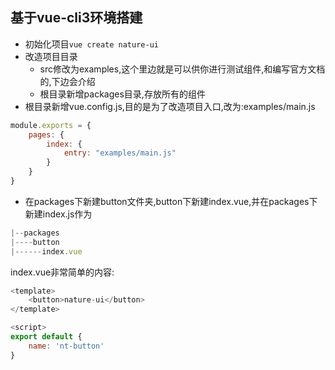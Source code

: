 ## 基于vue-cli3环境搭建

- 初始化项目`vue create nature-ui`
- 改造项目目录
  - src修改为examples,这个里边就是可以供你进行测试组件,和编写官方文档的,下边会介绍
  - 根目录新增packages目录,存放所有的组件
- 根目录新增vue.config.js,目的是为了改造项目入口,改为:examples/main.js

```javascript
module.exports = {
    pages: {
        index: {
            entry: "examples/main.js"
        }
    }
}
```

- 在packages下新建button文件夹,button下新建index.vue,并在packages下新建index.js作为

```js
|--packages
|----button
|------index.vue
```

index.vue非常简单的内容:

```js
<template>
    <button>nature-ui</button>
</template>

<script>
export default {
    name: 'nt-button'
}
```



